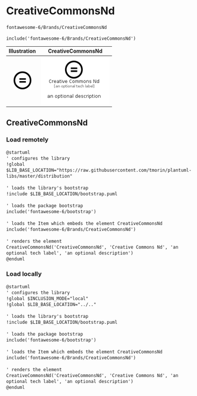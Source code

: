 # CreativeCommonsNd


```text
fontawesome-6/Brands/CreativeCommonsNd
```

```text
include('fontawesome-6/Brands/CreativeCommonsNd')
```



| Illustration | CreativeCommonsNd |
| :---: | :---: |
| ![illustration for Illustration](../../fontawesome-6/Brands/CreativeCommonsNd.png) | ![illustration for CreativeCommonsNd](../../fontawesome-6/Brands/CreativeCommonsNd.Local.png) |




## CreativeCommonsNd

### Load remotely
```plantuml
@startuml
' configures the library
!global $LIB_BASE_LOCATION="https://raw.githubusercontent.com/tmorin/plantuml-libs/master/distribution"

' loads the library's bootstrap
!include $LIB_BASE_LOCATION/bootstrap.puml

' loads the package bootstrap
include('fontawesome-6/bootstrap')

' loads the Item which embeds the element CreativeCommonsNd
include('fontawesome-6/Brands/CreativeCommonsNd')

' renders the element
CreativeCommonsNd('CreativeCommonsNd', 'Creative Commons Nd', 'an optional tech label', 'an optional description')
@enduml
```

### Load locally
```plantuml
@startuml
' configures the library
!global $INCLUSION_MODE="local"
!global $LIB_BASE_LOCATION="../.."

' loads the library's bootstrap
!include $LIB_BASE_LOCATION/bootstrap.puml

' loads the package bootstrap
include('fontawesome-6/bootstrap')

' loads the Item which embeds the element CreativeCommonsNd
include('fontawesome-6/Brands/CreativeCommonsNd')

' renders the element
CreativeCommonsNd('CreativeCommonsNd', 'Creative Commons Nd', 'an optional tech label', 'an optional description')
@enduml
```

